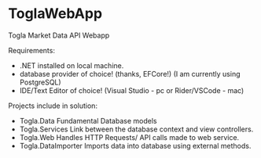 # ToglaWebApp
Togla Market Data API Webapp

Requirements:
- .NET installed on local machine.
- database provider of choice!  (thanks, EFCore!) (I am currently using PostgreSQL)
- IDE/Text Editor of choice! (Visual Studio - pc or Rider/VSCode - mac)

Projects include in solution:
- Togla.Data
  Fundamental Database models
- Togla.Services
  Link between the database context and view controllers.
- Togla.Web
  Handles HTTP Requests/ API calls made to web service.
- Togla.DataImporter
  Imports data into database using external methods.

